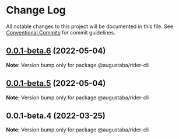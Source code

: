 # Change Log

All notable changes to this project will be documented in this file.
See [Conventional Commits](https://conventionalcommits.org) for commit guidelines.

## [0.0.1-beta.6](https://github.com/augustaba/rider/compare/@augustaba/rider-cli@0.0.1-beta.5...@augustaba/rider-cli@0.0.1-beta.6) (2022-05-04)

**Note:** Version bump only for package @augustaba/rider-cli





## [0.0.1-beta.5](https://github.com/augustaba/rider/compare/@augustaba/rider-cli@0.0.1-beta.4...@augustaba/rider-cli@0.0.1-beta.5) (2022-05-04)

**Note:** Version bump only for package @augustaba/rider-cli





## 0.0.1-beta.4 (2022-03-25)

**Note:** Version bump only for package @augustaba/rider-cli
